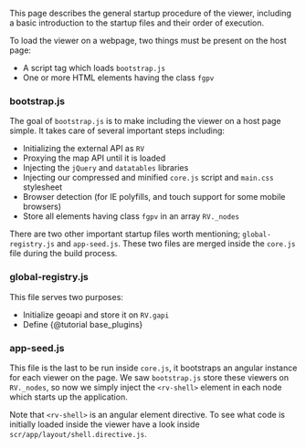 This page describes the general startup procedure of the viewer, including a basic introduction to the startup files and their order of execution. 

To load the viewer on a webpage, two things must be present on the host page:
- A script tag which loads `bootstrap.js`
- One or more HTML elements having the class `fgpv`

### bootstrap.js

The goal of `bootstrap.js` is to make including the viewer on a host page simple. It takes care of several important steps including:
- Initializing the external API as `RV`
- Proxying the map API until it is loaded
- Injecting the `jQuery` and `datatables` libraries
- Injecting our compressed and minified `core.js` script and `main.css` stylesheet
- Browser detection (for IE polyfills, and touch support for some mobile browsers)
- Store all elements having class `fgpv` in an array `RV._nodes`

There are two other important startup files worth mentioning; `global-registry.js` and `app-seed.js`. These two files are merged inside the `core.js` file during the build process.

### global-registry.js

This file serves two purposes:
- Initialize geoapi and store it on `RV.gapi`
- Define {@tutorial base_plugins}

### app-seed.js

This file is the last to be run inside `core.js`, it bootstraps an angular instance for each viewer on the page. We saw `bootstrap.js` store these viewers on `RV._nodes`, so now we simply inject the `<rv-shell>` element in each node which starts up the application. 

Note that `<rv-shell>` is an angular element directive. To see what code is initially loaded inside the viewer have a look inside `scr/app/layout/shell.directive.js`.